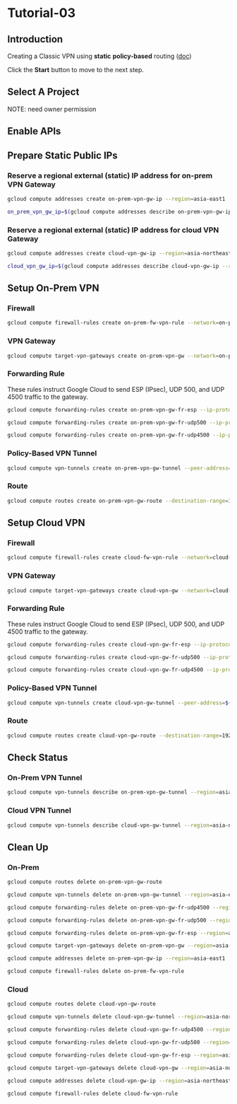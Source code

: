 # Tutorial-03

## Introduction

<walkthrough-tutorial-duration duration="30"></walkthrough-tutorial-duration>

Creating a Classic VPN using **static** **policy-based** routing ([doc](https://cloud.google.com/vpn/docs/how-to/creating-static-vpns))

Click the **Start** button to move to the next step.

## Select A Project

<walkthrough-project-setup></walkthrough-project-setup>

<walkthrough-footnote>NOTE: need owner permission</walkthrough-footnote>

## Enable APIs

<walkthrough-enable-apis apis="compute.googleapis.com"></walkthrough-enable-apis>

## Prepare Static Public IPs

### Reserve a regional external (static) IP address for on-prem VPN Gateway

```bash
gcloud compute addresses create on-prem-vpn-gw-ip --region=asia-east1
```
```bash
on_prem_vpn_gw_ip=$(gcloud compute addresses describe on-prem-vpn-gw-ip --region=asia-east1 --format='get(address)')
```

### Reserve a regional external (static) IP address for cloud VPN Gateway

```bash
gcloud compute addresses create cloud-vpn-gw-ip --region=asia-northeast1
```
```bash
cloud_vpn_gw_ip=$(gcloud compute addresses describe cloud-vpn-gw-ip --region=asia-northeast1 --format='get(address)')
```

## Setup On-Prem VPN

### Firewall

```bash
gcloud compute firewall-rules create on-prem-fw-vpn-rule --network=on-prem-net --allow=tcp,udp,icmp --source-ranges=192.168.200.0/24
```

### VPN Gateway

```bash
gcloud compute target-vpn-gateways create on-prem-vpn-gw --network=on-prem-net --region=asia-east1
```

### Forwarding Rule

These rules instruct Google Cloud to send ESP (IPsec), UDP 500, and UDP 4500 traffic to the gateway.

```bash
gcloud compute forwarding-rules create on-prem-vpn-gw-fr-esp --ip-protocol=ESP --address=on-prem-vpn-gw-ip --target-vpn-gateway=on-prem-vpn-gw --region=asia-east1
```
```bash
gcloud compute forwarding-rules create on-prem-vpn-gw-fr-udp500 --ip-protocol=UDP --ports=500 --address=on-prem-vpn-gw-ip --target-vpn-gateway=on-prem-vpn-gw --region=asia-east1
```
```bash
gcloud compute forwarding-rules create on-prem-vpn-gw-fr-udp4500 --ip-protocol=UDP --ports=4500 --address=on-prem-vpn-gw-ip --target-vpn-gateway=on-prem-vpn-gw --region=asia-east1
```

### Policy-Based VPN Tunnel

```bash
gcloud compute vpn-tunnels create on-prem-vpn-gw-tunnel --peer-address=${cloud_vpn_gw_ip} --ike-version=2 --shared-secret=shared-secret --local-traffic-selector=192.168.100.0/24 --remote-traffic-selector=192.168.200.0/24 --target-vpn-gateway=on-prem-vpn-gw --region=asia-east1
```

### Route

```bash
gcloud compute routes create on-prem-vpn-gw-route --destination-range=192.168.200.0/24 --network=on-prem-net --next-hop-vpn-tunnel-region=asia-east1 --next-hop-vpn-tunnel=on-prem-vpn-gw-tunnel 
```

## Setup Cloud VPN

### Firewall

```bash
gcloud compute firewall-rules create cloud-fw-vpn-rule --network=cloud-net --allow=tcp,udp,icmp --source-ranges=192.168.100.0/24
```

### VPN Gateway

```bash
gcloud compute target-vpn-gateways create cloud-vpn-gw --network=cloud-net --region=asia-northeast1
```

### Forwarding Rule

These rules instruct Google Cloud to send ESP (IPsec), UDP 500, and UDP 4500 traffic to the gateway.

```bash
gcloud compute forwarding-rules create cloud-vpn-gw-fr-esp --ip-protocol=ESP --address=cloud-vpn-gw-ip --target-vpn-gateway=cloud-vpn-gw --region=asia-northeast1
```
```bash
gcloud compute forwarding-rules create cloud-vpn-gw-fr-udp500 --ip-protocol=UDP --ports=500 --address=cloud-vpn-gw-ip --target-vpn-gateway=cloud-vpn-gw --region=asia-northeast1
```
```bash
gcloud compute forwarding-rules create cloud-vpn-gw-fr-udp4500 --ip-protocol=UDP --ports=4500 --address=cloud-vpn-gw-ip --target-vpn-gateway=cloud-vpn-gw --region=asia-northeast1
```

### Policy-Based VPN Tunnel

```bash
gcloud compute vpn-tunnels create cloud-vpn-gw-tunnel --peer-address=${on_prem_vpn_gw_ip} --ike-version=2 --shared-secret=shared-secret --local-traffic-selector=192.168.200.0/24 --remote-traffic-selector=192.168.100.0/24 --target-vpn-gateway=cloud-vpn-gw --region=asia-northeast1
```

### Route

```bash
gcloud compute routes create cloud-vpn-gw-route --destination-range=192.168.100.0/24 --network=cloud-net --next-hop-vpn-tunnel-region=asia-northeast1 --next-hop-vpn-tunnel=cloud-vpn-gw-tunnel 
```

## Check Status

### On-Prem VPN Tunnel

```bash
gcloud compute vpn-tunnels describe on-prem-vpn-gw-tunnel --region=asia-east1 --format='flattened(status,detailedStatus)'
```

### Cloud VPN Tunnel

```bash
gcloud compute vpn-tunnels describe cloud-vpn-gw-tunnel --region=asia-northeast1 --format='flattened(status,detailedStatus)'
```

## Clean Up

### On-Prem

```bash
gcloud compute routes delete on-prem-vpn-gw-route
```
```bash
gcloud compute vpn-tunnels delete on-prem-vpn-gw-tunnel --region=asia-east1
```
```bash
gcloud compute forwarding-rules delete on-prem-vpn-gw-fr-udp4500 --region=asia-east1
```
```bash
gcloud compute forwarding-rules delete on-prem-vpn-gw-fr-udp500 --region=asia-east1
```
```bash
gcloud compute forwarding-rules delete on-prem-vpn-gw-fr-esp --region=asia-east1
```
```bash
gcloud compute target-vpn-gateways delete on-prem-vpn-gw --region=asia-east1
```
```bash
gcloud compute addresses delete on-prem-vpn-gw-ip --region=asia-east1
```
```bash
gcloud compute firewall-rules delete on-prem-fw-vpn-rule
```

### Cloud

```bash
gcloud compute routes delete cloud-vpn-gw-route
```
```bash
gcloud compute vpn-tunnels delete cloud-vpn-gw-tunnel --region=asia-northeast1
```
```bash
gcloud compute forwarding-rules delete cloud-vpn-gw-fr-udp4500 --region=asia-northeast1
```
```bash
gcloud compute forwarding-rules delete cloud-vpn-gw-fr-udp500 --region=asia-northeast1
```
```bash
gcloud compute forwarding-rules delete cloud-vpn-gw-fr-esp --region=asia-northeast1
```
```bash
gcloud compute target-vpn-gateways delete cloud-vpn-gw --region=asia-northeast1
```
```bash
gcloud compute addresses delete cloud-vpn-gw-ip --region=asia-northeast1
```
```bash
gcloud compute firewall-rules delete cloud-fw-vpn-rule
```
